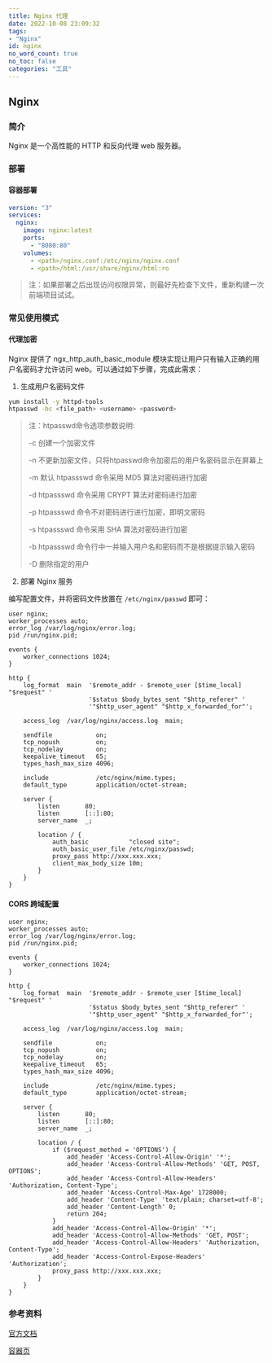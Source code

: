 ```yaml
---
title: Nginx 代理
date: 2022-10-08 23:09:32
tags:
- "Nginx"
id: nginx
no_word_count: true
no_toc: false
categories: "工具"
---
```


## Nginx

### 简介

Nginx 是一个高性能的 HTTP 和反向代理 web 服务器。

### 部署

#### 容器部署

```yaml
version: "3"
services:
  nginx:
    image: nginx:latest
    ports:
      - "8080:80"
    volumes:
      - <path>/nginx.conf:/etc/nginx/nginx.conf
      - <path>/html:/usr/share/nginx/html:ro
```

> 注：如果部署之后出现访问权限异常，则最好先检查下文件，重新构建一次前端项目试试。

### 常见使用模式

#### 代理加密

Nginx 提供了 ngx_http_auth_basic_module 模块实现让用户只有输入正确的用户名密码才允许访问 web。可以通过如下步骤，完成此需求：

1. 生成用户名密码文件

```bash
yum install -y httpd-tools
htpasswd -bc <file_path> <username> <password>
```

> 注：htpasswd命令选项参数说明:
> 
> -c 创建一个加密文件
> 
> -n 不更新加密文件，只将htpasswd命令加密后的用户名密码显示在屏幕上
> 
> -m 默认 htpassswd 命令采用 MD5 算法对密码进行加密
> 
> -d htpassswd 命令采用 CRYPT 算法对密码进行加密
> 
> -p htpassswd 命令不对密码进行进行加密，即明文密码
> 
> -s htpassswd 命令采用 SHA 算法对密码进行加密
> 
> -b htpassswd 命令行中一并输入用户名和密码而不是根据提示输入密码
> 
> -D 删除指定的用户

2. 部署 Nginx 服务

编写配置文件，并将密码文件放置在 `/etc/nginx/passwd` 即可：

```text
user nginx;
worker_processes auto;
error_log /var/log/nginx/error.log;
pid /run/nginx.pid;

events {
    worker_connections 1024;
}

http {
    log_format  main  '$remote_addr - $remote_user [$time_local] "$request" '
                      '$status $body_bytes_sent "$http_referer" '
                      '"$http_user_agent" "$http_x_forwarded_for"';

    access_log  /var/log/nginx/access.log  main;

    sendfile            on;
    tcp_nopush          on;
    tcp_nodelay         on;
    keepalive_timeout   65;
    types_hash_max_size 4096;

    include             /etc/nginx/mime.types;
    default_type        application/octet-stream;

    server {
        listen       80;
        listen       [::]:80;
        server_name  _;

        location / {
            auth_basic           "closed site";
            auth_basic_user_file /etc/nginx/passwd;
            proxy_pass http://xxx.xxx.xxx;
            client_max_body_size 10m;
        }
    }
}
```

#### CORS 跨域配置

```text
user nginx;
worker_processes auto;
error_log /var/log/nginx/error.log;
pid /run/nginx.pid;

events {
    worker_connections 1024;
}

http {
    log_format  main  '$remote_addr - $remote_user [$time_local] "$request" '
                      '$status $body_bytes_sent "$http_referer" '
                      '"$http_user_agent" "$http_x_forwarded_for"';

    access_log  /var/log/nginx/access.log  main;

    sendfile            on;
    tcp_nopush          on;
    tcp_nodelay         on;
    keepalive_timeout   65;
    types_hash_max_size 4096;

    include             /etc/nginx/mime.types;
    default_type        application/octet-stream;

    server {
        listen       80;
        listen       [::]:80;
        server_name  _;

        location / {
            if ($request_method = 'OPTIONS') {
                add_header 'Access-Control-Allow-Origin' '*';
                add_header 'Access-Control-Allow-Methods' 'GET, POST, OPTIONS';
                add_header 'Access-Control-Allow-Headers' 'Authorization, Content-Type';
                add_header 'Access-Control-Max-Age' 1728000;
                add_header 'Content-Type' 'text/plain; charset=utf-8';
                add_header 'Content-Length' 0;
                return 204;
            }
            add_header 'Access-Control-Allow-Origin' '*';
            add_header 'Access-Control-Allow-Methods' 'GET, POST';
            add_header 'Access-Control-Allow-Headers' 'Authorization, Content-Type';
            add_header 'Access-Control-Expose-Headers' 'Authorization';
            proxy_pass http://xxx.xxx.xxx;
        }
    }
}
```

### 参考资料

[官方文档](http://nginx.org/en/docs/)

[容器页](https://hub.docker.com/_/nginx)
